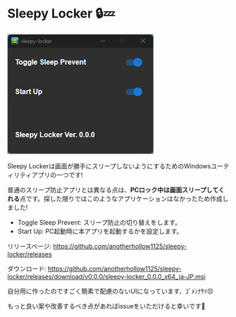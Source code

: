 # Sleepy Locker 🔒💤

![Sleepy Locker Screen Shot](.github/sleepy_locker_screenshot.png)

Sleepy Lockerは画面が勝手にスリープしないようにするためのWindowsユーティリティアプリの一つです!

普通のスリープ防止アプリとは異なる点は、**PCロック中は画面スリープしてくれる**点です。探した限りではこのようなアプリケーションはなかったため作成しました!

- Toggle Sleep Prevent: スリープ防止の切り替えをします。
- Start Up: PC起動時に本アプリを起動するかを設定します。

リリースページ: https://github.com/anotherhollow1125/sleepy-locker/releases

ダウンロード: https://github.com/anotherhollow1125/sleepy-locker/releases/download/v0.0.0/sleepy-locker_0.0.0_x64_ja-JP.msi

自分用に作ったのですごく簡素で配慮のないUIになっています、ｺﾞﾒﾝﾅｻｲ😣

もっと良い案や改善するべき点があればissueをいただけると幸いです🙏